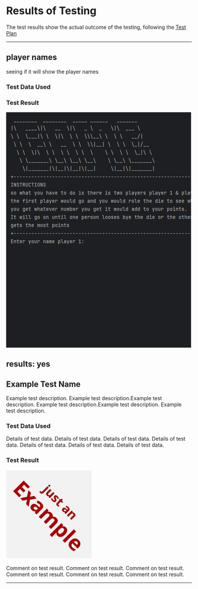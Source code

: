 # Results of Testing

The test results show the actual outcome of the testing, following the [Test Plan](test-plan.md)

---

## player names

seeing if it will show the player names

### Test Data Used



### Test Result

![Animation.gif](screenshots/Animation.gif)

results: yes
---

## Example Test Name

Example test description. Example test description.Example test description. Example test description.Example test description. Example test description.

### Test Data Used

Details of test data. Details of test data. Details of test data. Details of test data. Details of test data. Details of test data. Details of test data.

### Test Result

![example.png](screenshots/example.png)

Comment on test result. Comment on test result. Comment on test result. Comment on test result. Comment on test result. Comment on test result.

---

